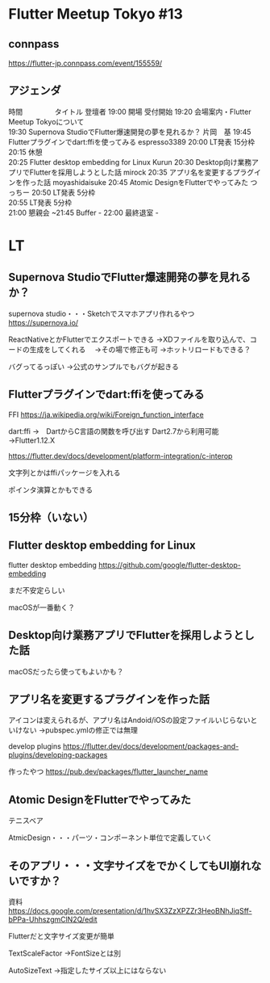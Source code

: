 # Flutter Meetup Tokyo #13

## connpass

https://flutter-jp.connpass.com/event/155559/

## アジェンダ
時間 　　　　	タイトル	登壇者
19:00	開場	受付開始
19:20	会場案内・Flutter Meetup Tokyoについて	
19:30	Supernova StudioでFlutter爆速開発の夢を見れるか？	片岡　基
19:45	Flutterプラグインでdart:ffiを使ってみる	espresso3389
20:00	LT発表 15分枠	
20:15	休憩	
20:25	Flutter desktop embedding for Linux	Kurun
20:30	Desktop向け業務アプリでFlutterを採用しようとした話	mirock
20:35	アプリ名を変更するプラグインを作った話	moyashidaisuke
20:45	Atomic DesignをFlutterでやってみた	つっちー
20:50	LT発表 5分枠	
20:55	LT発表 5分枠	
21:00	懇親会	
~21:45	Buffer	-
22:00	最終退室	-


# LT

## Supernova StudioでFlutter爆速開発の夢を見れるか？

supernova studio・・・Sketchでスマホアプリ作れるやつ
https://supernova.io/

ReactNativeとかFlutterでエクスポートできる
→XDファイルを取り込んで、コードの生成をしてくれる
　→その場で修正も可
→ホットリロードもできる？


バグってるっぽい
→公式のサンプルでもバグが起きる



## Flutterプラグインでdart:ffiを使ってみる

FFI
https://ja.wikipedia.org/wiki/Foreign_function_interface

dart:ffi →　DartからC言語の関数を呼び出す
Dart2.7から利用可能
→Flutter1.12.X

https://flutter.dev/docs/development/platform-integration/c-interop

文字列とかはffiパッケージを入れる

ポインタ演算とかもできる


## 15分枠（いない）


## Flutter desktop embedding for Linux

flutter desktop embedding
https://github.com/google/flutter-desktop-embedding

まだ不安定らしい


macOSが一番動く？


## Desktop向け業務アプリでFlutterを採用しようとした話


macOSだったら使ってもよいかも？



## アプリ名を変更するプラグインを作った話

アイコンは変えられるが、アプリ名はAndoid/iOSの設定ファイルいじらないといけない
→pubspec.ymlの修正では無理

develop plugins
https://flutter.dev/docs/development/packages-and-plugins/developing-packages

作ったやつ
https://pub.dev/packages/flutter_launcher_name




## Atomic DesignをFlutterでやってみた

テニスベア

AtmicDesign・・・パーツ・コンポーネント単位で定義していく



## そのアプリ・・・文字サイズをでかくしてもUI崩れないですか？

資料
https://docs.google.com/presentation/d/1hvSX3ZzXPZZr3HeoBNhJiqSff-bPPa-UhhszgmClN2Q/edit

Flutterだと文字サイズ変更が簡単

TextScaleFactor
→FontSizeとは別

AutoSizeText
→指定したサイズ以上にはならない



## 










